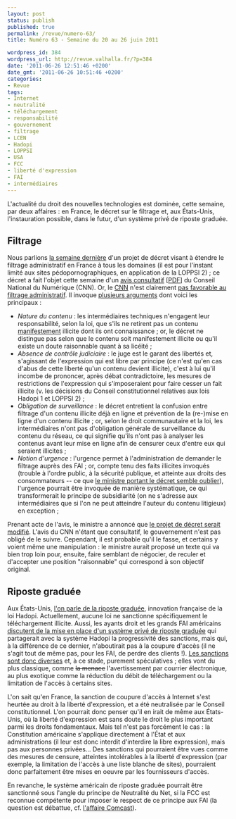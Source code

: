 ```yaml
---
layout: post
status: publish
published: true
permalink: /revue/numero-63/
title: Numéro 63 - Semaine du 20 au 26 juin 2011

wordpress_id: 384
wordpress_url: http://revue.valhalla.fr/?p=384
date: '2011-06-26 12:51:46 +0200'
date_gmt: '2011-06-26 10:51:46 +0200'
categories:
- Revue
tags:
- Internet
- neutralité
- téléchargement
- responsabilité
- gouvernement
- filtrage
- LCEN
- Hadopi
- LOPPSI
- USA
- FCC
- liberté d'expression
- FAI
- intermédiaires
---
```

<p>L'actualité du droit des nouvelles technologies est dominée, cette semaine, par deux affaires : en France, le décret sur le filtrage et, aux États-Unis, l'instauration possible, dans le futur, d'un système privé de riposte graduée.</p>
<h2>Filtrage</h2>
<p>Nous parlions <a href="http://revue.valhalla.fr/numeros/62/">la semaine dernière</a> d'un projet de décret visant à étendre le filtrage administratif en France à tous les domaines (il est pour l'instant limité aux sites pédopornographiques, en application de la LOPPSI 2) ; ce décret a fait l'objet cette semaine d'un <a href="http://www.silicon.fr/le-cnn-soppose-au-blocage-des-sites-internet-par-letat-54355.html">avis consultatif</a> [<a href="http://www.pcinpact.com/media/2011-06-17_aviscnn_decretart18lcen_vf.pdf">PDF</a>] du Conseil National du Numérique (CNN). Or, le <a href="http://www.zdnet.fr/actualites/filtrage-d-internet-le-cnn-rend-un-avis-negatif-sur-un-projet-du-gouvernement-39761798.htm">CNN</a> n'est clairement <a href="http://www.numerama.com/magazine/19110-decret-lcen-fustige-le-gouvernement-suivra-t-il-l-avis-du-cnn.html">pas favorable au filtrage administratif</a>. Il invoque <a href="http://www.pcinpact.com/actu/news/64189-cnn-avis-projet-decret-lcen.htm">plusieurs arguments</a> dont voici les principaux :</p>
<ul>
<li><em>Nature du contenu</em> : les intermédiaires techniques n'engagent leur responsabilité, selon la loi, que s'ils ne retirent pas un contenu <u>manifestement</u> illicite dont ils ont connaissance ; or, le décret ne distingue pas selon que le contenu soit manifestement illicite ou qu'il existe un doute raisonnable quant à sa licéité ;</li>
<li><em>Absence de contrôle judiciaire</em> : le juge est le garant des libertés et, s'agissant de l'expression qui est libre par principe (ce n'est qu'en cas d'abus de cette liberté qu'un contenu devient illicite), c'est à lui qu'il incombe de prononcer, après débat contradictoire, les mesures de restrictions de l'expression qui s'imposeraient pour faire cesser un fait illicite (v. les décisions du Conseil constitutionnel relatives aux lois Hadopi 1 et LOPPSI 2) ;</li>
<li><em>Obligation de surveillance</em> : le décret entretient la confusion entre filtrage d'un contenu illicite déjà en ligne et prévention de la (re-)mise en ligne d'un contenu illicite ; or, selon le droit communautaire et la loi, les intermédiaires n'ont pas d'obligation générale de surveillance du contenu du réseau, ce qui signifie qu'ils n'ont pas à analyser les contenus avant leur mise en ligne afin de censurer ceux d'entre eux qui seraient illicites ;</li>
<li><em>Notion d'urgence</em> : l'urgence permet à l'administration de demander le filtrage auprès des FAI ; or, compte tenu des faits illicites invoqués (trouble à l'ordre public, à la sécurité publique, et atteinte aux droits des consommateurs -- ce que <a href="http://www.pcinpact.com/actu/news/64261-eric-besson-lcen18-lcen-blocage.htm">le ministre portant le décret semble oublier</a>), l'urgence pourrait être invoquée de manière systématique, ce qui transformerait le principe de subsidiarité (on ne s'adresse aux intermédiaires que si l'on ne peut atteindre l'auteur du contenu litigieux) en exception ;</li>
</ul>
<p>Prenant acte de l'avis, le ministre a annoncé que <a href="http://www.numerama.com/magazine/19148-lcen-eric-besson-annonce-un-nouveau-decret-sur-le-filtrage.html">le projet de décret serait modifié</a>. L'avis du CNN n'étant que consultatif, le gouvernement n'est pas obligé de le suivre. Cependant, il est probable qu'il le fasse, et certains y voient même une manipulation : le ministre aurait proposé un texte qui va bien trop loin pour, ensuite, faire semblant de négocier, de reculer et d'accepter une position "raisonnable" qui correspond à son objectif original.</p>
<h2>Riposte graduée</h2>
<p>Aux États-Unis, <a href="http://www.numerama.com/magazine/19159-vers-une-riposte-graduee-sans-coupure-du-net-aux-usa.html">l'on parle de la riposte graduée</a>, innovation française de la loi Hadopi. Actuellement, aucune loi ne sanctionne spécifiquement le téléchargement illicite. Aussi, les ayants droit et les grands FAI américains <a href="http://www.zdnet.fr/actualites/les-fai-americains-prets-a-mettre-en-place-la-riposte-graduee-avec-les-ayants-droit-39761953.htm">discutent de la mise en place d'un système privé de riposte graduée</a> qui partagerait avec la système Hadopi la progressivité des sanctions, mais qui, à la différence de ce dernier, n'aboutirait pas à la coupure d'accès (il ne s'agit tout de même pas, pour les FAI, de perdre des clients !). <a href="http://www.pcinpact.com/actu/news/64271-riposte-graduee-etatsunis-riaa-mpaa.htm">Les sanctions sont donc diverses</a> et, à ce stade, purement spéculatives ; elles vont du plus classique, comme <s>la menace</s> l'avertissement par courrier électronique, au plus exotique comme la réduction du débit de téléchargement ou la limitation de l'accès à certains sites.</p>
<p>L'on sait qu'en France, la sanction de coupure d'accès à Internet s'est heurtée au droit à la liberté d'expression, et a été neutralisée par le Conseil constitutionnel. L'on pourrait donc penser qu'il en irait de même aux États-Unis, où la liberté d'expression est sans doute le droit le plus important parmi les droits fondamentaux. Mais tel n'est pas forcément le cas : la Constitution américaine s'applique directement à l'État et aux administrations (il leur est donc interdit d'interdire la libre expression), mais pas aux personnes privées... Des sanctions qui pourraient être vues comme des mesures de censure, atteintes intolérables à la liberté d'expression (par exemple, la limitation de l'accès à une liste blanche de sites), pourraient donc parfaitement être mises en oeuvre par les fournisseurs d'accès.</p>
<p>En revanche, le système américain de riposte graduée pourrait être sanctionné sous l'angle du principe de Neutralité du Net, si la FCC est reconnue compétente pour imposer le respect de ce principe aux FAI (la question est débattue, cf. <a href="http://revue.valhalla.fr/numeros/17/">l'affaire Comcast</a>).</p>

